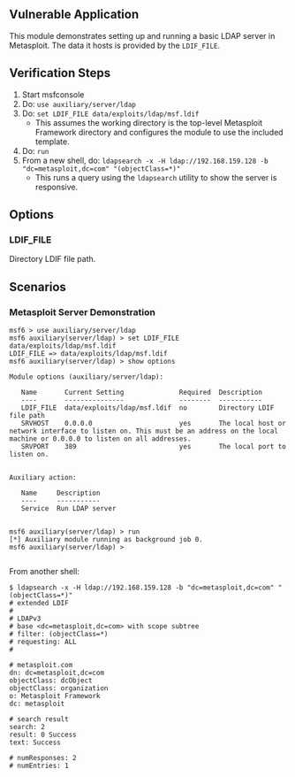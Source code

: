 ## Vulnerable Application
This module demonstrates setting up and running a basic LDAP server in Metasploit. The data it hosts is provided by the
`LDIF_FILE`.

## Verification Steps

1. Start msfconsole
1. Do: `use auxiliary/server/ldap`
1. Do: `set LDIF_FILE data/exploits/ldap/msf.ldif`
    * This assumes the working directory is the top-level Metasploit Framework directory and configures the module to
      use the included template.
1. Do: `run`
1. From a new shell, do: `ldapsearch -x -H ldap://192.168.159.128 -b "dc=metasploit,dc=com" "(objectClass=*)"`
    * This runs a query using the `ldapsearch` utility to show the server is responsive. 

## Options

### LDIF_FILE

Directory LDIF file path.

## Scenarios

### Metasploit Server Demonstration

```
msf6 > use auxiliary/server/ldap
msf6 auxiliary(server/ldap) > set LDIF_FILE data/exploits/ldap/msf.ldif
LDIF_FILE => data/exploits/ldap/msf.ldif
msf6 auxiliary(server/ldap) > show options 

Module options (auxiliary/server/ldap):

   Name       Current Setting              Required  Description
   ----       ---------------              --------  -----------
   LDIF_FILE  data/exploits/ldap/msf.ldif  no        Directory LDIF file path
   SRVHOST    0.0.0.0                      yes       The local host or network interface to listen on. This must be an address on the local machine or 0.0.0.0 to listen on all addresses.
   SRVPORT    389                          yes       The local port to listen on.


Auxiliary action:

   Name     Description
   ----     -----------
   Service  Run LDAP server


msf6 auxiliary(server/ldap) > run
[*] Auxiliary module running as background job 0.
msf6 auxiliary(server/ldap) > 


```

From another shell:

```
$ ldapsearch -x -H ldap://192.168.159.128 -b "dc=metasploit,dc=com" "(objectClass=*)"
# extended LDIF
#
# LDAPv3
# base <dc=metasploit,dc=com> with scope subtree
# filter: (objectClass=*)
# requesting: ALL
#

# metasploit.com
dn: dc=metasploit,dc=com
objectClass: dcObject
objectClass: organization
o: Metasploit Framework
dc: metasploit

# search result
search: 2
result: 0 Success
text: Success

# numResponses: 2
# numEntries: 1

```
